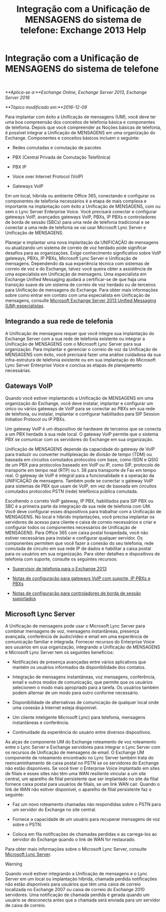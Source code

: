 ﻿---
title: 'Integração com a Unificação de MENSAGENS do sistema de telefone: Exchange 2013 Help'
TOCTitle: Integração com a Unificação de MENSAGENS do sistema de telefone
ms:assetid: b8790117-b040-4c84-9d34-005c75088e76
ms:mtpsurl: https://technet.microsoft.com/pt-br/library/JJ673558(v=EXCHG.150)
ms:contentKeyID: 50556286
ms.date: 05/22/2018
mtps_version: v=EXCHG.150
ms.translationtype: MT
---

# Integração com a Unificação de MENSAGENS do sistema de telefone

 

_**Aplica-se a:**Exchange Online, Exchange Server 2013, Exchange Server 2016_

_**Tópico modificado em:**2016-12-09_

Para implantar com êxito a Unificação de mensagens (UM), você deve ter uma boa compreensão dos conceitos de telefonia básica e componentes de telefonia. Depois que você compreender as Noções básicas de telefonia, é possível integrar a Unificação de MENSAGENS em uma organização do Exchange. Componentes e conceitos básicos incluem o seguinte:

  - Redes comutadas e comutação de pacotes

  - PBX (Central Privada de Comutação Telefônica)

  - PBX IP

  - Voice over Internet Protocol (VoIP)

  - Gateways VoIP

Em um local, híbrida ou ambiente Office 365, conectando e configurar os componentes de telefonia necessários é a etapa de mais complexa e importante na implantação com êxito a Unificação de MENSAGENS, com ou sem o Lync Server Enterprise Voice. Você precisará conectar e configurar gateways VoIP, avançados gateways VoIP, PBXs, IP PBXs e controladores de borda de sessão (SBCs) para uma rede de telefonia tradicional e se conectar a uma rede de telefonia se vai usar Microsoft Lync Server e Unificação de MENSAGENS.

Planejar e implantar uma nova implantação da UNIFICAÇÃO de mensagens ou atualizando um sistema de correio de voz herdado pode significar desafios para as organizações. Exige conhecimento significativo sobre VoIP gateways, PBXs, IP PBXs, Microsoft Lync Server e Unificação de mensagens. Dependendo da sua experiência técnica com sistemas de correio de voz e do Exchange, talvez você queira obter a assistência de uma especialista em Unificação de mensagens. Uma especialista em Exchange Unified Messaging ajudará a certificar-se de que haja uma transição suave de um sistema de correio de voz herdado ou de terceiros para Unificação de mensagens do Exchange. Para obter mais informações sobre como entrar em contato com uma especialista em Unificação de mensagens, consulte [Microsoft Exchange Server 2013 Unified Messaging (UM) especialistas](http://go.microsoft.com/fwlink/p/?linkid=262708).

## Integrando a sua rede de telefonia

A Unificação de mensagens requer que você integre sua implantação do Exchange Server com a sua rede de telefonia existente ou integrar a Unificação de MENSAGENS com o Microsoft Lync Server para sua organização. Para implantar e gerenciar o correio de voz da Unificação de MENSAGENS com êxito, você precisará fazer uma análise cuidadosa da sua infra-estrutura de telefonia existente ou em sua implantação do Microsoft Lync Server Enterprise Voice e conclua as etapas de planejamento necessárias.

## Gateways VoIP

Quando você estiver implantando a Unificação de MENSAGENS em uma organização do Exchange, você deve instalar, implantar e configurar um único ou vários gateways de VoIP para se conectar ao PBXs em sua rede de telefonia, ou instalar, implantar e configurar habilitados para SIP Session Initiation Protocol ou IP PBXs.

Um gateway VoIP é um dispositivo de hardware de terceiros que se conecta a um PBX herdado à sua rede local. O gateway VoIP permite que o sistema PBX se comunicar com os servidores do Exchange em sua organização.

Unificação de MENSAGENS depende da capacidade do gateway de VoIP para traduzir ou converter multiplexação de divisão de tempo (TDM) ou baseada em circuitos comutados protocolos com base, como ISDN e QSIG de um PBX para protocolos baseado em VoIP ou IP, como SIP, protocolo de transporte em tempo real (RTP) ou t. 38 para transporte de Fax em tempo real. O gateway de VoIP é integral para a funcionalidade e a operação da UNIFICAÇÃO de mensagens. Também pode se conectar o gateway VoIP para sistemas de PBX que usam de VoIP, em vez de baseada em circuitos comutados protocolos PSTN (rede) telefônica pública comutada.

Escolhendo o correto VoIP gateway, IP PBX, habilitados para SIP PBX ou SBC é a primeira parte da integração de sua rede de telefonia com UM. Você deve configurar esses dispositivos para trabalhar com a Unificação de MENSAGENS. No local e híbrido implantações, você precisa implantar os servidores de acesso para cliente e caixa de correio necessários e criar e configurar todos os componentes necessários de Unificação de MENSAGENS. Para Office 365 com caixa postal hospedada, você não estiver necessárias para instalar e configurar qualquer servidor. Os componentes permitem que você fazer a conexão do seu telefonia, rede comutada de circuito em sua rede IP de dados e habilitar a caixa postal para os usuários em sua organização. Para obter detalhes e dispositivos de telefonia com suporte, consulte os seguintes recursos:

  - [Supervisor de telefonia para o Exchange 2013](telephony-advisor-for-exchange-2013-exchange-2013-help.md)

  - [Notas de configuração para gateways VoIP com suporte, IP PBXs e PBXs](configuration-notes-for-supported-voip-gateways-ip-pbxs-and-pbxs-exchange-2013-help.md)

  - [Notas de configuração para controladores de borda de sessão suportados](configuration-notes-for-supported-session-border-controllers-exchange-2013-help.md)

## Microsoft Lync Server

A Unificação de mensagens pode usar o Microsoft Lync Server para combinar mensagens de voz, mensagens instantâneas, presença avançada, conferência de áudio/vídeo e email em uma experiência de comunicação familiar e integrada. Fornecer recursos do Enterprise Voice aos usuários em sua organização, integrando a Unificação de MENSAGENS e Microsoft Lync Server tem os seguintes benefícios:

  - Notificações de presença avançadas entre vários aplicativos que mantém os usuários informados da disponibilidade dos contatos.

  - Integração de mensagens instantâneas, voz mensagens, conferência, email e outros modos de comunicação, que permite que os usuários selecionem o modo mais apropriado para a tarefa. Os usuários também podem alternar de um modo para outro conforme necessário.

  - Disponibilidade de alternativas de comunicação de qualquer local onde uma conexão à Internet esteja disponível.

  - Um cliente inteligente Microsoft Lync) para telefonia, mensagens instantâneas e conferência.

  - Continuidade da experiência do usuário entre diversos dispositivos.

As alças de componente UM do Exchange roteamento de voz roteamento entre o Lync Server e Exchange servidores para integrar o Lync Server com os recursos de Unificação de mensagens de email. O Exchange UM componente de roteamento encontrado no Lync Server também trata do reencaminhamento de caixa postal no PSTN se os servidores do Exchange não estão disponíveis. Se você tiver o Enterprise Voice implantado em sites de filiais e esses sites não têm uma WAN resiliente vincular a um site central, um aparelho de filial persistente que ser implantado no site da filial fornece caixa postal para usuários de filiais, se um link WAN cair. Quando o link de WAN não estiver disponível, o aparelho de filial persistente faz o seguinte:

  - Faz um novo roteamento chamadas não respondidas sobre o PSTN para um servidor do Exchange no site central.

  - Fornece a capacidade de um usuário para recuperar mensagens de voz sobre o PSTN.

  - Coloca em fila notificações de chamadas perdidas e as carrega-los ao servidor do Exchange quando o link de WAN for restaurado.

Para obter mais informações sobre o Microsoft Lync Server, consulte [Microsoft Lync Server](https://go.microsoft.com/fwlink/p/?linkid=265752).


> [!WARNING]
> Quando você estiver integrando a Unificação de mensagens e o Lync Server em um local ou implantação híbrida, chamada perdida notificações não estão disponíveis para usuários que têm uma caixa de correio localizada no Exchange 2007 ou caixa de correio do Exchange 2010 servidores. Uma notificação de chamada perdida é gerada quando um usuário se desconecta antes que a chamada será enviada para um servidor de caixa de correio.


